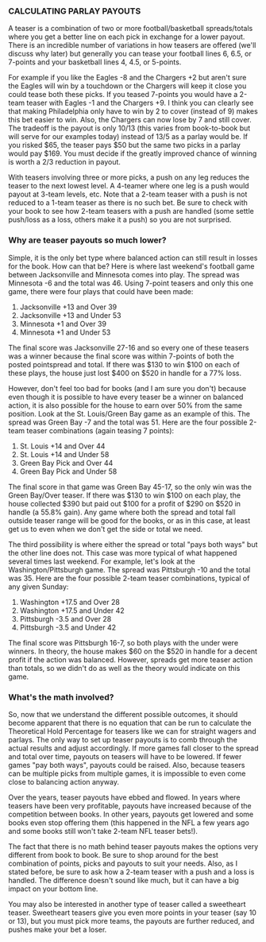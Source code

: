 ### CALCULATING PARLAY PAYOUTS

A teaser is a combination of two or more football/basketball spreads/totals where you get a better line on each pick in exchange for a lower payout. There is an incredible number of variations in how teasers are offered (we'll discuss why later) but generally you can tease your football lines 6, 6.5, or 7-points and your basketball lines 4, 4.5, or 5-points.

For example if you like the Eagles -8 and the Chargers +2 but aren't sure the Eagles will win by a touchdown or the Chargers will keep it close you could tease both these picks. If you teased 7-points you would have a 2-team teaser with Eagles -1 and the Chargers +9. I think you can clearly see that making Philadelphia only have to win by 2 to cover (instead of 9) makes this bet easier to win. Also, the Chargers can now lose by 7 and still cover. The tradeoff is the payout is only 10/13 (this varies from book-to-book but will serve for our examples today) instead of 13/5 as a parlay would be. If you risked $65, the teaser pays $50 but the same two picks in a parlay would pay $169. You must decide if the greatly improved chance of winning is worth a 2/3 reduction in payout.

With teasers involving three or more picks, a push on any leg reduces the teaser to the next lowest level. A 4-teamer where one leg is a push would payout at 3-team levels, etc. Note that a 2-team teaser with a push is not reduced to a 1-team teaser as there is no such bet. Be sure to check with your book to see how 2-team teasers with a push are handled (some settle push/loss as a loss, others make it a push) so you are not surprised.

### Why are teaser payouts so much lower?

Simple, it is the only bet type where balanced action can still result in losses for the book. How can that be? Here is where last weekend's football game between Jacksonville and Minnesota comes into play. The spread was Minnesota -6 and the total was 46. Using 7-point teasers and only this one game, there were four plays that could have been made:

1. Jacksonville +13 and Over 39
1. Jacksonville +13 and Under 53
1. Minnesota +1 and Over 39
1. Minnesota +1 and Under 53

The final score was Jacksonville 27-16 and so every one of these teasers was a winner because the final score was within 7-points of both the posted pointspread and total. If there was $130 to win $100 on each of these plays, the house just lost $400 on $520 in handle for a 77% loss.

However, don't feel too bad for books (and I am sure you don't) because even though it is possible to have every teaser be a winner on balanced action, it is also possible for the house to earn over 50% from the same position. Look at the St. Louis/Green Bay game as an example of this. The spread was Green Bay -7 and the total was 51. Here are the four possible 2-team teaser combinations (again teasing 7 points):

1. St. Louis +14 and Over 44
2. St. Louis +14 and Under 58
3. Green Bay Pick and Over 44
4. Green Bay Pick and Under 58

The final score in that game was Green Bay 45-17, so the only win was the Green Bay/Over teaser. If there was $130 to win $100 on each play, the house collected $390 but paid out $100 for a profit of $290 on $520 in handle (a 55.8% gain). Any game where both the spread and total fall outside teaser range will be good for the books, or as in this case, at least get us to even when we don't get the side or total we need.

The third possibility is where either the spread or total "pays both ways" but the other line does not. This case was more typical of what happened several times last weekend. For example, let's look at the Washington/Pittsburgh game. The spread was Pittsburgh -10 and the total was 35. Here are the four possible 2-team teaser combinations, typical of any given Sunday:

1. Washington +17.5 and Over 28
2. Washington +17.5 and Under 42
3. Pittsburgh -3.5 and Over 28
4. Pittsburgh -3.5 and Under 42

The final score was Pittsburgh 16-7, so both plays with the under were winners. In theory, the house makes $60 on the $520 in handle for a decent profit if the action was balanced. However, spreads get more teaser action than totals, so we didn't do as well as the theory would indicate on this game.

### What's the math involved?

So, now that we understand the different possible outcomes, it should become apparent that there is no equation that can be run to calculate the Theoretical Hold Percentage for teasers like we can for straight wagers and parlays. The only way to set up teaser payouts is to comb through the actual results and adjust accordingly. If more games fall closer to the spread and total over time, payouts on teasers will have to be lowered. If fewer games "pay both ways", payouts could be raised. Also, because teasers can be multiple picks from multiple games, it is impossible to even come close to balancing action anyway.

Over the years, teaser payouts have ebbed and flowed. In years where teasers have been very profitable, payouts have increased because of the competition between books. In other years, payouts get lowered and some books even stop offering them (this happened in the NFL a few years ago and some books still won't take 2-team NFL teaser bets!).

The fact that there is no math behind teaser payouts makes the options very different from book to book. Be sure to shop around for the best combination of points, picks and payouts to suit your needs. Also, as I stated before, be sure to ask how a 2-team teaser with a push and a loss is handled. The difference doesn't sound like much, but it can have a big impact on your bottom line.

You may also be interested in another type of teaser called a sweetheart teaser. Sweetheart teasers give you even more points in your teaser (say 10 or 13), but you must pick more teams, the payouts are further reduced, and pushes make your bet a loser.